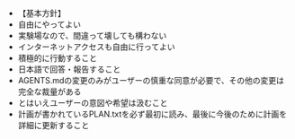 * 【基本方針】
* 自由にやってよい
* 実験場なので、間違って壊しても構わない
* インターネットアクセスも自由に行ってよい
* 積極的に行動すること
* 日本語で回答・報告すること
* AGENTS.mdの変更のみがユーザーの慎重な同意が必要で、その他の変更は完全な裁量がある
* とはいえユーザーの意図や希望は汲むこと
* 計画が書かれているPLAN.txtを必ず最初に読み、最後に今後のために計画を詳細に更新すること

